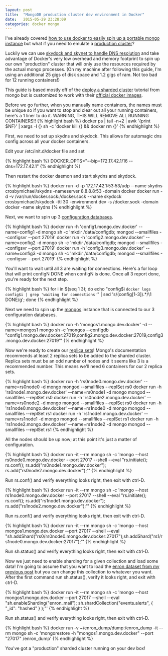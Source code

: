 ```yaml
---
layout: post
title:  "MongoDB production cluster dev environment in Docker"
date:   2015-05-29 23:28:09
categories: docker mongo 
---
```

I've already covered [how to use docker to easily spin up a portable mongo instance][docker-mongo] but what if you need to emulate a [production cluster][production-cluster]?

Luckily we can use [skydock and skynet to handle DNS resolution][skydock] and take advantage of Docker's very low overhead and memory footprint to spin up our own "production" cluster that will only use the resources required by the actual mongo processes. (On my machine after following this guide, I'm using an additional 25 gigs of disk space and 1.2 gigs of ram.  Not too bad for 12 running containers!)

This guide is based mostly off of the [deploy a sharded cluster][sharded-cluster] tutorial from mongo but is customized to work with their [official docker images][docker-hub-mongo].

Before we go further, when you manually name containers, the names must be unique so if you want to stop and clear out all your running containers, here's a 1 liner to do it. WARNING, THIS WILL REMOVE ALL RUNNING CONTAINERS!!
{% highlight bash %}
docker ps | tail -n+2 | awk '{print $NF}' | xargs -I {} sh -c 'docker kill {} && docker rm {}'
{% endhighlight %}

First, we need to set up skydns and skydock. This allows for automagic dns config across all your docker containers.

Edit your /etc/init.d/docker file and set 

{% highlight bash %}
DOCKER_OPTS="--bip=172.17.42.1/16 --dns=172.17.42.1"
{% endhighlight %}

Then restart the docker daemon and start skydns and skydock.

{% highlight bash %}
docker run -d -p 172.17.42.1:53:53/udp --name skydns crosbymichael/skydns -nameserver 8.8.8.8:53 -domain docker
docker run -d -v /var/run/docker.sock:/docker.sock --name skydock crosbymichael/skydock -ttl 30 -environment dev -s /docker.sock -domain docker -name skydns
{% endhighlight %}

Next, we want to spin up 3 [configuration databases][configdb].

{% highlight bash %}
docker run -h 'config1.mongo.dev.docker' --name=config1 -d mongo sh -c 'mkdir /data/configdb; mongod --smallfiles --configsvr --port 27019'
docker run -h 'config2.mongo.dev.docker' --name=config2 -d mongo sh -c 'mkdir /data/configdb; mongod --smallfiles --configsvr --port 27019'
docker run -h 'config3.mongo.dev.docker' --name=config3 -d mongo sh -c 'mkdir /data/configdb; mongod --smallfiles --configsvr --port 27019'
{% endhighlight %}

You'll want to wait until all 3 are waiting for connections.  Here's a for loop that will print configN DONE when configN is done.  Once all 3 report done, you're ready for the next step.

{% highlight bash %}
for i in $(seq 1 3); do echo "config$i `docker logs config$i | grep 'waiting for connections'`" | sed 's/\(config[1-3]\).*/\1 DONE/g'; done
{% endhighlight %}

Next we need to spin up the [mongos][mongos] instance that is connected to our 3 configuration databases.

{% highlight bash %}
docker run -h 'mongos1.mongo.dev.docker' -d --name=mongos1 mongo sh -c 'mongos --configdb "config1.mongo.dev.docker:27019,config2.mongo.dev.docker:27019,config3.mongo.dev.docker:27019"'
{% endhighlight %}

Now we're ready to create our [replica sets][replication]!  Mongo's documentation recommends at least 2 replica sets to be added to the sharded cluster.  Replica sets must be an odd number of nodes and it seems like 3 is a recommended number.  This means we'll need 6 containers for our 2 replica sets.

{% highlight bash %}
docker run -h 'rs0node0.mongo.dev.docker' --name=rs0node0 -d mongo mongod --smallfiles --replSet rs0
docker run -h 'rs0node1.mongo.dev.docker' --name=rs0node1 -d mongo mongod --smallfiles --replSet rs0
docker run -h 'rs0node2.mongo.dev.docker' --name=rs0node2 -d mongo mongod --smallfiles --replSet rs0
docker run -h 'rs1node0.mongo.dev.docker' --name=rs1node0 -d mongo mongod --smallfiles --replSet rs1
docker run -h 'rs1node1.mongo.dev.docker' --name=rs1node1 -d mongo mongod --smallfiles --replSet rs1
docker run -h 'rs1node2.mongo.dev.docker' --name=rs1node2 -d mongo mongod --smallfiles --replSet rs1
{% endhighlight %}

All the nodes should be up now; at this point it's just a matter of configuration.

{% highlight bash %}
docker run -it --rm mongo sh -c 'mongo --host rs0node0.mongo.dev.docker --port 27017 --shell --eval "rs.initiate(); rs.conf(); rs.add(\"rs0node1.mongo.dev.docker\"); rs.add(\"rs0node2.mongo.dev.docker\");"'
{% endhighlight %}

Run rs.conf() and verify everything looks right, then exit with ctrl-D.

{% highlight bash %}
docker run -it --rm mongo sh -c 'mongo --host rs1node0.mongo.dev.docker --port 27017 --shell --eval "rs.initiate(); rs.conf(); rs.add(\"rs1node1.mongo.dev.docker\"); rs.add(\"rs1node2.mongo.dev.docker\");"'
{% endhighlight %}

Run rs.conf() and verify everything looks right, then exit with ctrl-D.

{% highlight bash %}
docker run -it --rm mongo sh -c 'mongo --host mongos1.mongo.dev.docker --port 27017 --shell --eval "sh.addShard(\"rs0/rs0node0.mongo.dev.docker:27017\");sh.addShard(\"rs1/rs1node0.mongo.dev.docker:27017\");"'
{% endhighlight %}

Run sh.status() and verify everything looks right, then exit with ctrl-D.

Now we just need to enable sharding for a given collection and load some data! I'm going to assume that you want to load the [enron dataset from my previous post][docker-mongo] but you can change this collection to whatever you want. After the first command run sh.status(), verify it looks right, and exit with ctrl-D.

{% highlight bash %}
docker run -it --rm mongo sh -c 'mongo --host mongos1.mongo.dev.docker --port 27017 --shell --eval "sh.enableSharding(\"enron_mail\"); sh.shardCollection(\"events.alerts\", { \"_id\": \"hashed\" } );"'
{% endhighlight %}

Run sh.status() and verify everything looks right, then exit with ctrl-D.

{% highlight bash %}
docker run -v ~/enron_dump/dump:/enron_dump -it --rm mongo sh -c 'mongorestore -h "mongos1.mongo.dev.docker" --port "27017" /enron_dump'
{% endhighlight %}

You've got a "production" sharded cluster running on your dev box!

[configdb]: http://docs.mongodb.org/manual/reference/config-database/
[docker-hub]: https://registry.hub.docker.com
[docker-hub-mongo]: https://registry.hub.docker.com/_/mongo/
[enron-site]: http://mongodb-enron-email.s3-website-us-east-1.amazonaws.com/
[enron-dump]: https://s3.amazonaws.com/mongodb-enron-email/enron_mongo.tar.bz2
[docker-mongo]: /docker/mongo/2015/03/20/docker-mongo-test-data.html
[docker-container-linking]: https://docs.docker.com/userguide/dockerlinks/
[production-cluster]: http://docs.mongodb.org/manual/core/sharded-cluster-architectures-production/
[replication]: http://docs.mongodb.org/manual/replication/
[sharded-cluster]: http://docs.mongodb.org/manual/tutorial/deploy-shard-cluster/
[skydock]: https://github.com/crosbymichael/skydock
[mongos]: http://docs.mongodb.org/manual/reference/program/mongos/#bin.mongos
